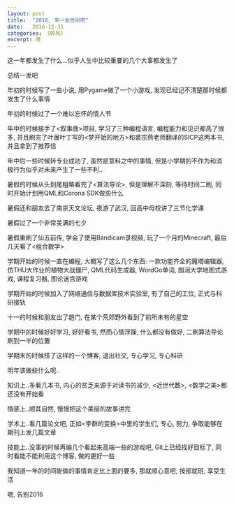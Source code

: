 ```yaml
---
layout: post
title:  "2016, 来一发告别吧"
date:   2016-12-31
categories: 《碎风》
excerpt: 嗯
---
```


这一年都发生了什么...似乎人生中比较重要的几个大事都发生了

总结一发吧

年初的时候写了一些小说, 用Pygame做了一个小游戏, 发现已经记不清楚那时候都发生了什么事情

年初的时候过了一个难以忘怀的情人节

年中的时候接手了<叙事曲>项目, 学习了三种编程语言, 编程能力和见识都高了很多, 并且刷完了叶展叶丁写的<梦开始的地方>和裘宗燕老师翻译的SICP这两本书, 并且拿到了推荐信

年中后一些时候转专业成功了, 虽然是意料之中的事情, 但是小学期的不作为和消极行为似乎对未来产生了一些不利..

暑假的时候从头到尾粗略看完了<算法导论>, 但是理解不深刻, 等待时间二刷, 同时开始计划用QML和Corona SDK做些什么

暑假还和朋友去了南京天文论坛, 夜游了武汉, 回高中母校讲了三节化学课

暑假过了一个非常美满的七夕

暑假重刷了仙五前传, 学会了使用Bandicam录视频, 玩了一个月的Minecraft, 最后几天看了<组合数学>

学期开始的时候一直在编程, 大概写了这么几个东西: 一款功能齐全的魔塔编辑器, 仿THU大作业的植物大战僵尸, QML代码生成器, WordGo单词, 朗润大学地图式游戏, 课程复习器, 图论迷宫游戏

学期开始的时候加入了网络通信与数据库技术实验室, 有了自己的工位, 正式与科研接轨

十一的时候和朋友出了趟门, 在某个荒郊野外看到了前所未有的星空

学期中的时候好好学习, 好好看书, 然而心情浮躁, 什么都没有做好, 二刷算法导论刷到一半的位置

学期末的时候搭了这样的一个博客, 退出社交, 专心学习, 专心科研

明年该做些什么呢..

知识上..多看几本书, 内心的贫乏来源于对读书的减少, <近世代数>, <数学之美>都还没有开始看

情感上..顺其自然, 慢慢把这个美丽的故事讲完

学术上..看几篇论文吧, 正如<李群的变换>中里的学生们, 专心, 努力, 争取能够在期刊上发几篇文章

技能上..没事的时候再编几个看起来高端一些的游戏吧, Git上已经找好目标了, 同时看能不能利用这个博客, 做的更好一些

我知道一年的时间能做的事情肯定比上面的要多, 那就顺心意吧, 按部就班, 享受生活

嗯, 告别2016